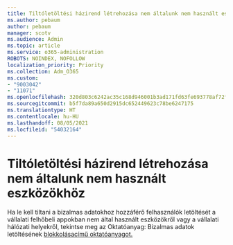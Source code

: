 ```yaml
---
title: Tiltóletöltési házirend létrehozása nem általunk nem használt eszközökhöz
ms.author: pebaum
author: pebaum
manager: scotv
ms.audience: Admin
ms.topic: article
ms.service: o365-administration
ROBOTS: NOINDEX, NOFOLLOW
localization_priority: Priority
ms.collection: Adm_O365
ms.custom:
- "9003042"
- "11071"
ms.openlocfilehash: 320d803c6242ac35c168d946001b3ad171fd63fe693778af72fb50fe305dc572
ms.sourcegitcommit: b5f7da89a650d2915dc652449623c78be6247175
ms.translationtype: HT
ms.contentlocale: hu-HU
ms.lasthandoff: 08/05/2021
ms.locfileid: "54032164"
---
```

# <a name="create-a-block-download-policy-for-unmanaged-devices"></a>Tiltóletöltési házirend létrehozása nem általunk nem használt eszközökhöz

Ha le kell tiltani a bizalmas adatokhoz hozzáférő felhasználók letöltését a vállalati felhőbeli appokban nem által használt eszközökről vagy a vállalati hálózati helyekről, tekintse meg az Oktatóanyag: Bizalmas adatok letöltésének [blokkolásacímű oktatóanyagot.](https://docs.microsoft.com/cloud-app-security/use-case-proxy-block-session-aad)



